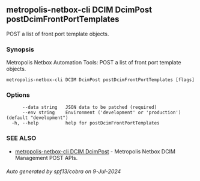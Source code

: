 ## metropolis-netbox-cli DCIM DcimPost postDcimFrontPortTemplates

POST a list of front port template objects.

### Synopsis


Metropolis Netbox Automation Tools:
  POST a list of front port template objects.

```
metropolis-netbox-cli DCIM DcimPost postDcimFrontPortTemplates [flags]
```

### Options

```
      --data string   JSON data to be patched (required)
      --env string    Environment ('development' or 'production') (default "development")
  -h, --help          help for postDcimFrontPortTemplates
```

### SEE ALSO

* [metropolis-netbox-cli DCIM DcimPost]()	 - Metropolis Netbox DCIM Management POST APIs.

###### Auto generated by spf13/cobra on 9-Jul-2024
